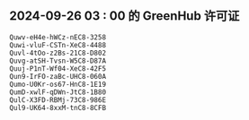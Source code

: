 ## 2024-09-26 03 : 00 的 GreenHub 许可证
```
Quwv-eH4e-hWCz-nEC8-3258
Quwi-vluF-CSTn-XeC8-4488
Quvl-4tOo-z2Bs-21C8-D802
Quvg-atSH-Tvsn-W5C8-D87A
Quuj-P1nT-Wf04-XeC8-42F5
Qun9-IrFO-zaBc-UHC8-060A
Qumo-U0Kr-os67-HnC8-1E19
QumD-xwlF-qDWn-JtC8-1B80
QulC-X3FD-RBMj-73C8-986E
Qul9-UK64-8xxM-tnC8-8CFB
```
